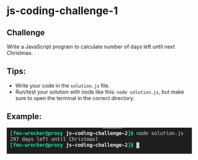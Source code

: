 # js-coding-challenge-1
## Challenge
Write a JavaScript program to calculate number of days left until next Christmas.

## Tips:
- Write your code in the ```solution.js``` file.
- Run/test your solution with node like this: ```node solution.js```, but make sure to open the terminal in the correct directory.

## Example:
![Example](example.png)
